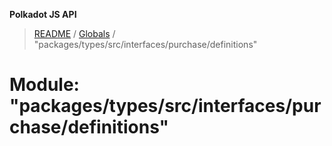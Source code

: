 **Polkadot JS API**

> [README](../README.md) / [Globals](../globals.md) / "packages/types/src/interfaces/purchase/definitions"

# Module: "packages/types/src/interfaces/purchase/definitions"

